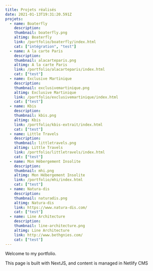 ```yaml
---
title: Projets réalisés
date: 2021-01-13T19:31:20.591Z
projets:
  - name: Boaterfly
    description: 
    thumbnail: boaterfly.png
    altimg: Boaterfly
    link: /portfolio/boaterfly/index.html
    cat: ["intégration", "test"]
  - name: A la carte Paris
    description: 
    thumbnail: alacarteparis.png
    altimg: A la carte Paris
    link: /portfolio/alacarteparis/index.html
    cat: ["test"]
  - name: Exclusive Martinique
    description: 
    thumbnail: exclusivemartinique.png
    altimg: Exclusive Martinique
    link: /portfolio/exclusivemartinique/index.html
    cat: ["test"]
  - name: Kbis
    description: 
    thumbnail: kbis.png
    altimg: Kbis
    link: /portfolio/kbis-extrait/index.html
    cat: ["test"]
  - name: Little Travels
    description: 
    thumbnail: littletravels.png
    altimg: Little Travels
    link: /portfolio/littletravels/index.html
    cat: ["test"]
  - name: Mon Hébergement Insolite
    description: 
    thumbnail: mhi.png
    altimg: Mon Hébergement Insolite
    link: /portfolio/mhi/index.html
    cat: ["test"]
  - name: Natura-dis
    description: 
    thumbnail: naturadis.png
    altimg: Natura-dis
    link: https://www.natura-dis.com/
    cat: ["test"]
  - name: Line Architecture
    description: 
    thumbnail: line-architecture.png
    altimg: Line Architecture
    link: http://www.bethgnies.com/
    cat: ["test"]
---
```

Welcome to my portfolio.

This page is built with NextJS, and content is managed in Netlify CMS